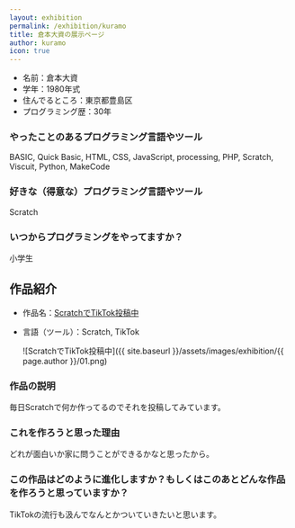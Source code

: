 ```yaml
---
layout: exhibition
permalink: /exhibition/kuramo
title: 倉本大資の展示ページ
author: kuramo
icon: true
---
```

- 名前：倉本大資
- 学年：1980年式
- 住んでるところ：東京都豊島区
- プログラミング歴：30年

### やったことのあるプログラミング言語やツール

BASIC, Quick Basic, HTML, CSS, JavaScript, processing, PHP, Scratch, Viscuit, Python, MakeCode

### 好きな（得意な）プログラミング言語やツール

Scratch

### いつからプログラミングをやってますか？

小学生

## 作品紹介

- 作品名：[ScratchでTikTok投稿中](https://www.tiktok.com/@qramojo?)
- 言語（ツール）：Scratch, TikTok

    ![ScratchでTikTok投稿中]({{ site.baseurl }}/assets/images/exhibition/{{ page.author }}/01.png)

### 作品の説明

毎日Scratchで何か作ってるのでそれを投稿してみています。

### これを作ろうと思った理由

どれが面白いか家に問うことができるかなと思ったから。

### この作品はどのように進化しますか？もしくはこのあとどんな作品を作ろうと思っていますか？

TikTokの流行も汲んでなんとかついていきたいと思います。
